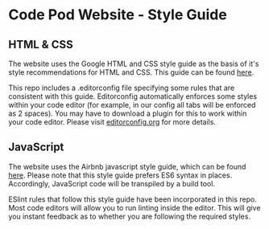 # Code Pod Website - Style Guide

## HTML & CSS

The website uses the Google HTML and CSS style guide as the basis of it's style recommendations for HTML and CSS.  This guide can be found [here](https://google.github.io/styleguide/htmlcssguide.html).

This repo includes a .editorconfig file specifying some rules that are consistent with this guide.  Editorconfig automatically enforces some styles within your code editor (for example, in our config all tabs will be enforced as 2 spaces).  You may have to download a plugin for this to work within your code editor.  Please visit [editorconfig.org](editorconfig.org) for more details.


## JavaScript

The website uses the Airbnb javascript style guide, which can be found [here](https://github.com/airbnb/javascript).  Please note that this style guide prefers ES6 syntax in places.  Accordingly, JavaScript code will be transpiled by a build tool.  

ESlint rules that follow this style guide have been incorporated in this repo.  Most code editors will allow you to run linting inside the editor.  This will give you instant feedback as to whether you are following the required styles.
